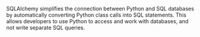 SQLAlchemy simplifies the connection between Python and SQL databases by automatically converting Python class calls into SQL statements. This allows developers to use Python to access and work with databases, and not write separate SQL queries.
